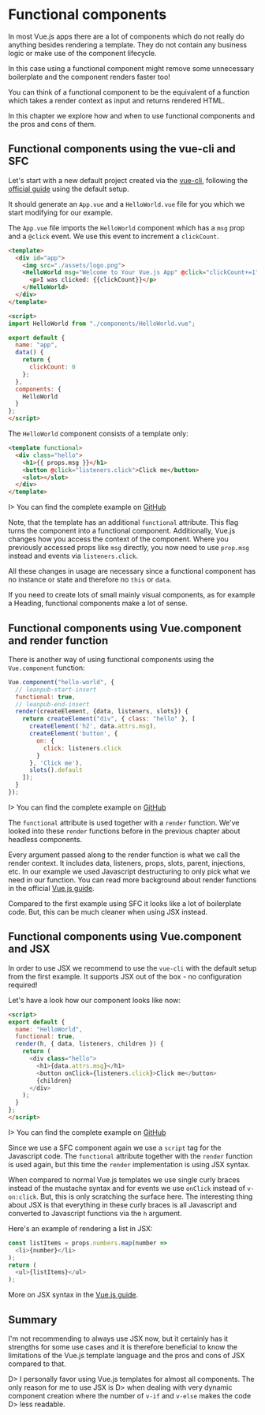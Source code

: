 # Functional components

In most Vue.js apps there are a lot of components which do not really do anything besides rendering a template. They do not contain any business logic or make use of the component lifecycle.

In this case using a functional component might remove some unnecessary boilerplate and the component renders faster too! 

You can think of a functional component to be the equivalent of a function which takes a render context as input and returns rendered HTML.

In this chapter we explore how and when to use functional components and the pros and cons of them.

## Functional components using the vue-cli and SFC

Let's start with a new default project created via the [vue-cli](https://cli.vuejs.org/), following the [official guide](https://cli.vuejs.org/guide/creating-a-project.html#installation)
using the default setup.

It should generate an `App.vue` and a `HelloWorld.vue` file for you which we start modifying for our example.

The `App.vue` file imports the `HelloWorld` component which has a `msg` prop and a `@click` event. We use this event to increment a `clickCount`.

```html
<template>
  <div id="app">
    <img src="./assets/logo.png">
    <HelloWorld msg="Welcome to Your Vue.js App" @click="clickCount+=1">
      <p>I was clicked: {{clickCount}}</p>
    </HelloWorld>
  </div>
</template>

<script>
import HelloWorld from "./components/HelloWorld.vue";

export default {
  name: "app",
  data() {
    return {
      clickCount: 0
    };
  },
  components: {
    HelloWorld
  }
};
</script>
```

The `HelloWorld` component consists of a template only:

```html
<template functional>
  <div class="hello">
    <h1>{{ props.msg }}</h1>
    <button @click="listeners.click">Click me</button>
    <slot></slot>
  </div>
</template>
```

I> You can find the complete example on [GitHub](https://github.com/fdietz/vue_components_book_examples/tree/master/chapter-6/example-1)

Note, that the template has an additional `functional` attribute. This flag turns the component into a functional component. Additionally, Vue.js changes how you access the context of the component. Where you previously accessed props like `msg` directly, you now need to use `prop.msg` instead and events via `listeners.click`. 

All these changes in usage are necessary since a functional component has no instance or state and therefore no `this` or `data`.

If you need to create lots of small mainly visual components, as for example a Heading, functional components make a lot of sense.

## Functional components using Vue.component and render function

There is another way of using functional components using the `Vue.component` function:

```js
Vue.component("hello-world", {
  // leanpub-start-insert
  functional: true,
  // leanpub-end-insert
  render(createElement, {data, listeners, slots}) {
    return createElement("div", { class: "hello" }, [
      createElement('h2', data.attrs.msg),
      createElement('button', { 
        on: { 
          click: listeners.click 
        } 
      }, 'Click me'), 
      slots().default
    ]);
  }
});
```

I> You can find the complete example on [GitHub](https://github.com/fdietz/vue_components_book_examples/tree/master/chapter-6/example-2)

The `functional` attribute is used together with a `render` function. We've looked into these `render` functions before in the previous chapter about headless components.

Every argument passed along to the render function is what we call the render context. It includes data, listeners, props, slots, parent, injections, etc. In our example we used Javascript destructuring to only pick what we need in our function. You can read more background about render functions in the official [Vue.js guide](https://vuejs.org/v2/guide/render-function.html).

Compared to the first example using SFC it looks like a lot of boilerplate code. But, this can be much cleaner when using JSX instead.

## Functional components using Vue.component and JSX

In order to use JSX we recommend to use the `vue-cli` with the default setup from the first example. It supports JSX out of the box - no configuration required!

Let's have a look how our component looks like now:

```html
<script>
export default {
  name: "HelloWorld",
  functional: true,
  render(h, { data, listeners, children }) {
    return (
      <div class="hello">
        <h1>{data.attrs.msg}</h1>
        <button onClick={listeners.click}>Click me</button>
        {children}
      </div>
    );
  }
};
</script>
```

I> You can find the complete example on [GitHub](https://github.com/fdietz/vue_components_book_examples/tree/master/chapter-6/example-3)

Since we use a SFC component again we use a `script` tag for the Javascript code. The `functional` attribute together with the `render` function is used again, but this time the `render` implementation is using JSX syntax. 

When compared to normal Vue.js templates we use single curly braces instead of the mustache syntax and for events we use `onClick` instead of `v-on:click`. But, this is only scratching the surface here. The interesting thing about JSX is that everything in these curly braces is all Javascript and converted to Javascript functions via the `h` argument.

Here's an example of rendering a list in JSX:

```js
const listItems = props.numbers.map(number =>
  <li>{number}</li>
);
return (
  <ul>{listItems}</ul>
);
```

More on JSX syntax in the [Vue.js guide](https://vuejs.org/v2/guide/render-function.html#JSX).

## Summary

I'm not recommending to always use JSX now, but it certainly has it strengths for some use cases and it is therefore beneficial to know the limitations of the Vue.js template language and the pros and cons of JSX compared to that. 

D> I personally favor using Vue.js templates for almost all components. The only reason for me to use JSX is D> when dealing with very dynamic component creation where the number of `v-if` and `v-else` makes the code D> less readable.